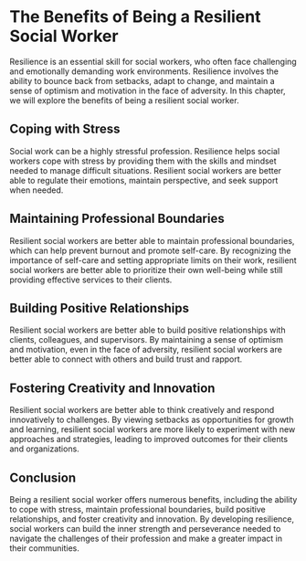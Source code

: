 The Benefits of Being a Resilient Social Worker
====================================================================================

Resilience is an essential skill for social workers, who often face challenging and emotionally demanding work environments. Resilience involves the ability to bounce back from setbacks, adapt to change, and maintain a sense of optimism and motivation in the face of adversity. In this chapter, we will explore the benefits of being a resilient social worker.

Coping with Stress
------------------

Social work can be a highly stressful profession. Resilience helps social workers cope with stress by providing them with the skills and mindset needed to manage difficult situations. Resilient social workers are better able to regulate their emotions, maintain perspective, and seek support when needed.

Maintaining Professional Boundaries
-----------------------------------

Resilient social workers are better able to maintain professional boundaries, which can help prevent burnout and promote self-care. By recognizing the importance of self-care and setting appropriate limits on their work, resilient social workers are better able to prioritize their own well-being while still providing effective services to their clients.

Building Positive Relationships
-------------------------------

Resilient social workers are better able to build positive relationships with clients, colleagues, and supervisors. By maintaining a sense of optimism and motivation, even in the face of adversity, resilient social workers are better able to connect with others and build trust and rapport.

Fostering Creativity and Innovation
-----------------------------------

Resilient social workers are better able to think creatively and respond innovatively to challenges. By viewing setbacks as opportunities for growth and learning, resilient social workers are more likely to experiment with new approaches and strategies, leading to improved outcomes for their clients and organizations.

Conclusion
----------

Being a resilient social worker offers numerous benefits, including the ability to cope with stress, maintain professional boundaries, build positive relationships, and foster creativity and innovation. By developing resilience, social workers can build the inner strength and perseverance needed to navigate the challenges of their profession and make a greater impact in their communities.
